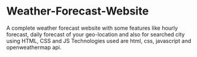 # Weather-Forecast-Website
A complete weather forecast website with some features like hourly forecast, daily forecast of your geo-location and also for searched city using HTML, CSS and JS
Technologies used are html, css, javascript and openweathermap api.
